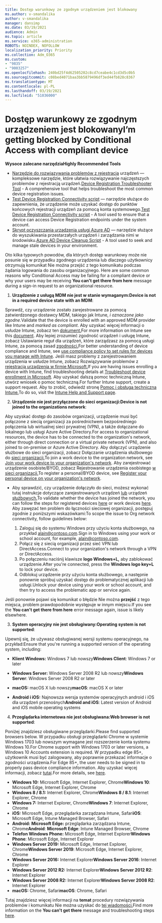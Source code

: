 ```yaml
---
title: Dostęp warunkowy ze zgodnym urządzeniem jest blokowany
ms.author: v-smandalika
author: v-smandalika
manager: dansimp
ms.date: 03/19/2021
audience: Admin
ms.topic: article
ms.service: o365-administration
ROBOTS: NOINDEX, NOFOLLOW
localization_priority: Priority
ms.collection: Adm_O365
ms.custom:
- "9835"
- "9003257"
ms.openlocfilehash: 240bd25f4d62505202c8cd7ceabe4c1cd3d5c0b5
ms.sourcegitcommit: c08bed4071baa3bb5879496df3ed44fb828c8367
ms.translationtype: MT
ms.contentlocale: pl-PL
ms.lasthandoff: 03/19/2021
ms.locfileid: "51036000"
---
```

# <a name="im-getting-blocked-by-conditional-access-with-compliant-device"></a><span data-ttu-id="082ed-102">Dostęp warunkowy ze zgodnym urządzeniem jest blokowany</span><span class="sxs-lookup"><span data-stu-id="082ed-102">I’m getting blocked by Conditional Access with compliant device</span></span>

<span data-ttu-id="082ed-103">**Wysoce zalecane narzędzia**</span><span class="sxs-lookup"><span data-stu-id="082ed-103">**Highly Recommended Tools**</span></span>

- <span data-ttu-id="082ed-104">[Narzędzie do rozwiązywania problemów z rejestracją](https://docs.microsoft.com/samples/azure-samples/dsregtool/dsregtool/) urządzeń — kompleksowe narzędzie, które ułatwia rozwiązywanie najczęstszych problemów z rejestracją urządzeń.</span><span class="sxs-lookup"><span data-stu-id="082ed-104">[Device Registration Troubleshooter Tool](https://docs.microsoft.com/samples/azure-samples/dsregtool/dsregtool/) - A comprehensive tool that helps troubleshoot the most common device registration issues.</span></span>
- <span data-ttu-id="082ed-105">[Test Device Registration Connectivity script](https://docs.microsoft.com/samples/azure-samples/testdeviceregconnectivity/testdeviceregconnectivity/) — narzędzie służące do zapewnienia, że urządzenie może uzyskać dostęp do punktów końcowych rejestracji urządzeń za pomocą konta systemowego.</span><span class="sxs-lookup"><span data-stu-id="082ed-105">[Test Device Registration Connectivity script](https://docs.microsoft.com/samples/azure-samples/testdeviceregconnectivity/testdeviceregconnectivity/) - A tool used to ensure that a device can access Device Registration endpoints under the system account.</span></span>
- <span data-ttu-id="082ed-106">[Skrypt oczyszczania urządzenia usługi Azure AD](https://github.com/mzmaili/AzureADDeviceCleanup) — narzędzie służące do wyszukiwania przestarzałych urządzeń i zarządzania nimi w środowisku.</span><span class="sxs-lookup"><span data-stu-id="082ed-106">[Azure AD Device Cleanup Script](https://github.com/mzmaili/AzureADDeviceCleanup) - A tool used to seek and manage stale devices in your environment.</span></span>

<span data-ttu-id="082ed-107">Oto kilka typowych powodów, dla których dostęp warunkowy może nie posunie się w przypadku zgodnego urządzenia lub dlaczego użytkownicy otrzymują komunikat Nie można przejść z tego komunikatu podczas żądania logowania do zasobu organizacyjnego. </span><span class="sxs-lookup"><span data-stu-id="082ed-107">Here are some common reasons why Conditional Access may be failing for a compliant device or why your users may be receiving **You can't get there from here** message during a sign-in request to an organizational resource.</span></span>

1. <span data-ttu-id="082ed-108">**Urządzenie z usługą MDM nie jest w stanie wymaganym:**</span><span class="sxs-lookup"><span data-stu-id="082ed-108">**Device is not in a required device state with an MDM**:</span></span>

<span data-ttu-id="082ed-109">Sprawdź, czy urządzenie zostało zarejestrowane za pomocą zatwierdzonego dostawcy MDM, takiego jak Intune, *i oznaczone jako zgodne.*</span><span class="sxs-lookup"><span data-stu-id="082ed-109">Validate that the device is enrolled with an approved MDM provider like Intune and *marked as compliant*.</span></span> <span data-ttu-id="082ed-110">Aby uzyskać więcej informacji o usłudze Intune, zobacz ten [dokument.](https://docs.microsoft.com/mem/intune/enrollment/device-enrollment)</span><span class="sxs-lookup"><span data-stu-id="082ed-110">For more information on Intune see this [document](https://docs.microsoft.com/mem/intune/enrollment/device-enrollment).</span></span> <span data-ttu-id="082ed-111">Aby lepiej zrozumieć zgodność urządzeń i usługę Intune, zobacz Ustawianie reguł dla urządzeń, które zarządzasz za pomocą usługi Intune, za pomocą zasad [zgodności.](https://docs.microsoft.com/mem/intune/protect/device-compliance-get-started)</span><span class="sxs-lookup"><span data-stu-id="082ed-111">For better understanding of device compliance and Intune, see [use compliance policy to set rules for devices you manage with Intune](https://docs.microsoft.com/mem/intune/protect/device-compliance-get-started).</span></span> <span data-ttu-id="082ed-112">Jeśli masz problemy z zarejestrowaniem urządzenia w usłudze Intune, zobacz Rozwiązywanie problemów z [rejestracją urządzenia w firmie Microsoft.](https://docs.microsoft.com/troubleshoot/mem/intune/troubleshoot-device-enrollment-in-intune)</span><span class="sxs-lookup"><span data-stu-id="082ed-112">If you are having issues enrolling a device with Intune, find troubleshooting details at [Troubleshoot device enrollment in Microsoft](https://docs.microsoft.com/troubleshoot/mem/intune/troubleshoot-device-enrollment-in-intune).</span></span> <span data-ttu-id="082ed-113">Aby uzyskać dalszą pomoc techniczną Intune, utwórz wniosek o pomoc techniczną.</span><span class="sxs-lookup"><span data-stu-id="082ed-113">For further Intune support, create a support request.</span></span> <span data-ttu-id="082ed-114">Aby to zrobić, odwiedź stronę [Pomoc i obsługa techniczna Intune.](https://endpoint.microsoft.com/#blade/Microsoft_Intune_DeviceSettings/SupportMenu/helpSupport)</span><span class="sxs-lookup"><span data-stu-id="082ed-114">To do so, visit the [Intune Help and Support page](https://endpoint.microsoft.com/#blade/Microsoft_Intune_DeviceSettings/SupportMenu/helpSupport).</span></span>

2. <span data-ttu-id="082ed-115">**Urządzenie nie jest przyłączone do sieci organizacji:**</span><span class="sxs-lookup"><span data-stu-id="082ed-115">**Device is not joined to the organizations network**:</span></span>

<span data-ttu-id="082ed-116">Aby uzyskać dostęp do zasobów organizacji, urządzenie musi być połączone z siecią organizacji za pośrednictwem bezpośredniego połączenia lub wirtualnej sieci prywatnej (VPN), a także dołączane do lokalnego lub usługi Azure Active Directory.</span><span class="sxs-lookup"><span data-stu-id="082ed-116">For access to organizational resources, the device has to be connected to the organization's network, either through direct connection or a virtual private network (VPN), and also joined to on-premise or Azure Active Directory.</span></span> <span data-ttu-id="082ed-117">Aby dołączyć urządzenie służbowe do sieci organizacji, zobacz Dołączanie urządzenia służbowego do [sieci organizacji.](https://docs.microsoft.com/azure/active-directory/user-help/user-help-join-device-on-network)</span><span class="sxs-lookup"><span data-stu-id="082ed-117">To join a work device to the organization network, see [Join your work device to your organization's network](https://docs.microsoft.com/azure/active-directory/user-help/user-help-join-device-on-network).</span></span> <span data-ttu-id="082ed-118">Aby zarejestrować urządzenie osobiste/BYOD, zobacz Rejestrowanie urządzenia osobistego [w sieci organizacji.](https://docs.microsoft.com/azure/active-directory/user-help/user-help-register-device-on-network)</span><span class="sxs-lookup"><span data-stu-id="082ed-118">To register a personal/BYOD device, see [Register your personal device on your organization's network](https://docs.microsoft.com/azure/active-directory/user-help/user-help-register-device-on-network).</span></span>

- <span data-ttu-id="082ed-119">Aby sprawdzić, czy urządzenie dołączyło do sieci, możesz wykonać tutaj instrukcje dotyczące zarejestrowanych urządzeń [lub](https://docs.microsoft.com/azure/active-directory/user-help/user-help-register-device-on-network#to-verify-that-youre-registered) urządzeń [służbowych.](https://docs.microsoft.com/azure/active-directory/user-help/user-help-join-device-on-network#to-make-sure-youre-joined)</span><span class="sxs-lookup"><span data-stu-id="082ed-119">To validate whether the device has joined the network, you can follow the steps for registered devices [here](https://docs.microsoft.com/azure/active-directory/user-help/user-help-register-device-on-network#to-verify-that-youre-registered) or work devices [here](https://docs.microsoft.com/azure/active-directory/user-help/user-help-join-device-on-network#to-make-sure-youre-joined).</span></span> <span data-ttu-id="082ed-120">Aby zawęzać ten problem do łączności sieciowej organizacji, postępuj zgodnie z poniższymi wskazówkami:</span><span class="sxs-lookup"><span data-stu-id="082ed-120">To scope the issue to Org network connectivity, follow guidelines below:</span></span>

    1. <span data-ttu-id="082ed-121">Zaloguj się do systemu Windows przy użyciu konta służbowego, na przykład alain@contoso.com.</span><span class="sxs-lookup"><span data-stu-id="082ed-121">Sign in to Windows using your work or school account,  for example, alain@contoso.com.</span></span>
    2. <span data-ttu-id="082ed-122">Połącz się z siecią organizacji przez sieć VPN lub DirectAccess.</span><span class="sxs-lookup"><span data-stu-id="082ed-122">Connect to your organization's network through a VPN or DirectAccess.</span></span>
    3. <span data-ttu-id="082ed-123">Po połączeniu naciśnij klawisze **logo Windows+L,** aby zablokować urządzenie.</span><span class="sxs-lookup"><span data-stu-id="082ed-123">After you're connected, press the **Windows logo key+L** to lock your device.</span></span>
    4. <span data-ttu-id="082ed-124">Odblokuj urządzenie przy użyciu konta służbowego, a następnie ponownie spróbuj uzyskać dostęp do problematycznej aplikacji lub usługi.</span><span class="sxs-lookup"><span data-stu-id="082ed-124">Unlock your device using your work or school account, and then try to access the problematic app or service again.</span></span>

<span data-ttu-id="082ed-125">Jeśli ponownie pojawi się komunikat o błędzie Nie można **przejść** z tego miejsca, problem prawdopodobnie występuje w innym miejscu.</span><span class="sxs-lookup"><span data-stu-id="082ed-125">If you see the **You can't get there from here** error message again, issue is likely elsewhere.</span></span>

3. <span data-ttu-id="082ed-126">**System operacyjny nie jest obsługiwany:**</span><span class="sxs-lookup"><span data-stu-id="082ed-126">**Operating system is not supported**:</span></span>

<span data-ttu-id="082ed-127">Upewnij się, że używasz obsługiwanej wersji systemu operacyjnego, na przykład:</span><span class="sxs-lookup"><span data-stu-id="082ed-127">Ensure that you're running a supported version of the operating system, including:</span></span>

- <span data-ttu-id="082ed-128">**Klient Windows:** Windows 7 lub nowszy</span><span class="sxs-lookup"><span data-stu-id="082ed-128">**Windows Client**: Windows 7 or later</span></span>

- <span data-ttu-id="082ed-129">**Windows Server:** Windows Server 2008 R2 lub nowszy</span><span class="sxs-lookup"><span data-stu-id="082ed-129">**Windows Server**: Windows Server 2008 R2 or later</span></span>

- <span data-ttu-id="082ed-130">**macOS:** macOS X lub nowszy</span><span class="sxs-lookup"><span data-stu-id="082ed-130">**macOS**: macOS X or later</span></span>

- <span data-ttu-id="082ed-131">**Android i iOS:** Najnowsza wersja systemów operacyjnych android i iOS dla urządzeń przenośnych</span><span class="sxs-lookup"><span data-stu-id="082ed-131">**Android and iOS**: Latest version of Android and iOS mobile operating systems</span></span>

4. <span data-ttu-id="082ed-132">**Przeglądarka internetowa nie jest obsługiwana:**</span><span class="sxs-lookup"><span data-stu-id="082ed-132">**Web browser is not supported**:</span></span>

<span data-ttu-id="082ed-133">Poniżej znajdziesz obsługiwane przeglądarki.</span><span class="sxs-lookup"><span data-stu-id="082ed-133">Please find supported browsers below.</span></span> <span data-ttu-id="082ed-134">W przypadku obsługi przeglądarki Chrome w systemie Windows 1703 lub nowszym wymagane jest rozszerzenie konta systemu Windows 10.</span><span class="sxs-lookup"><span data-stu-id="082ed-134">For Chrome support with Windows 1703 or later versions, a Windows 10 Accounts extension is required.</span></span> <span data-ttu-id="082ed-135">W przypadku edge 85+, użytkownik musi być zalogowany, aby poprawnie przekazać informacje o zgodności urządzenia.</span><span class="sxs-lookup"><span data-stu-id="082ed-135">For Edge 85+, the user needs to be signed in to properly pass device compliance information.</span></span> <span data-ttu-id="082ed-136">Aby uzyskać więcej informacji, zobacz [tutaj](https://docs.microsoft.com/azure/active-directory/conditional-access/concept-conditional-access-conditions#chrome-support).</span><span class="sxs-lookup"><span data-stu-id="082ed-136">For more details, see [here](https://docs.microsoft.com/azure/active-directory/conditional-access/concept-conditional-access-conditions#chrome-support).</span></span>

- <span data-ttu-id="082ed-137">**Windows 10:** Microsoft Edge, Internet Explorer, Chrome</span><span class="sxs-lookup"><span data-stu-id="082ed-137">**Windows 10**: Microsoft Edge, Internet Explorer, Chrome</span></span>
- <span data-ttu-id="082ed-138">**Windows 8 / 8.1:** Internet Explorer, Chrome</span><span class="sxs-lookup"><span data-stu-id="082ed-138">**Windows 8 / 8.1**: Internet Explorer, Chrome</span></span>
- <span data-ttu-id="082ed-139">**Windows 7:** Internet Explorer, Chrome</span><span class="sxs-lookup"><span data-stu-id="082ed-139">**Windows 7**: Internet Explorer, Chrome</span></span>
- <span data-ttu-id="082ed-140">**iOS:** Microsoft Edge, przeglądarka zarządzana Intune, Safari</span><span class="sxs-lookup"><span data-stu-id="082ed-140">**iOS**: Microsoft Edge, Intune Managed Browser, Safari</span></span>
- <span data-ttu-id="082ed-141">**Android:** **Microsoft Edge:** przeglądarka zarządzana Intune, Chrome</span><span class="sxs-lookup"><span data-stu-id="082ed-141">**Android**: **Microsoft Edge**: Intune Managed Browser, Chrome</span></span>
- <span data-ttu-id="082ed-142">**Telefon Windows Phone:** Microsoft Edge, Internet Explorer</span><span class="sxs-lookup"><span data-stu-id="082ed-142">**Windows Phone**: Microsoft Edge, Internet Explorer</span></span>
- <span data-ttu-id="082ed-143">**Windows Server 2019:** Microsoft Edge, Internet Explorer, Chrome</span><span class="sxs-lookup"><span data-stu-id="082ed-143">**Windows Server 2019**: Microsoft Edge, Internet Explorer, Chrome</span></span>
- <span data-ttu-id="082ed-144">**Windows Server 2016:** Internet Explorer</span><span class="sxs-lookup"><span data-stu-id="082ed-144">**Windows Server 2016**: Internet Explorer</span></span>
- <span data-ttu-id="082ed-145">**Windows Server 2012 R2:** Internet Explorer</span><span class="sxs-lookup"><span data-stu-id="082ed-145">**Windows Server 2012 R2**: Internet Explorer</span></span>
- <span data-ttu-id="082ed-146">**Windows Server 2008 R2:** Internet Explorer</span><span class="sxs-lookup"><span data-stu-id="082ed-146">**Windows Server 2008 R2**: Internet Explorer</span></span>
- <span data-ttu-id="082ed-147">**macOS:** Chrome, Safari</span><span class="sxs-lookup"><span data-stu-id="082ed-147">**macOS**: Chrome, Safari</span></span>

<span data-ttu-id="082ed-148">Tutaj znajdziesz więcej informacji na **temat** procedury rozwiązywania problemów i komunikatu Nie można uzyskać do [tej wiadomości.](https://docs.microsoft.com/azure/active-directory/user-help/user-help-device-remediation)</span><span class="sxs-lookup"><span data-stu-id="082ed-148">Find more information on the **You can't get there** message and troubleshooting steps [here](https://docs.microsoft.com/azure/active-directory/user-help/user-help-device-remediation).</span></span>
